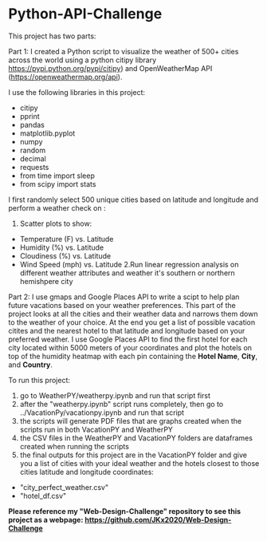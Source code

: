 # Python-API-Challenge
This project has two parts:

Part 1: I created a Python script to visualize the weather of 500+ cities across the world using a python citipy library https://pypi.python.org/pypi/citipy) and OpenWeatherMap API (https://openweathermap.org/api). 

I use the following libraries in this project:
  * citipy
  * pprint
  * pandas
  * matplotlib.pyplot
  * numpy
  * random
  * decimal
  * requests
  * from time import sleep
  * from scipy import stats

I first randomly select 500 unique cities based on latitude and longitude and perform a weather check on :
1. Scatter plots to show:
  * Temperature (F) vs. Latitude
  * Humidity (%) vs. Latitude
  * Cloudiness (%) vs. Latitude
  * Wind Speed (mph) vs. Latitude
2.Run linear regression analysis on different weather attributes and weather it's southern or northern hemishpere city

Part 2: I use gmaps and Google Places API to write a scipt to help plan future vacations based on your weather preferences. This part of the project looks at all the cities and their weather data and narrows them down to the weather of your choice. At the end you get a list of possible vacation citites and the nearest hotel to that latitude and longitude based on your preferred weather. I use Google Places API to find the first hotel for each city located within 5000 meters of your coordinates and plot the hotels on top of the humidity heatmap with each pin containing the **Hotel Name**, **City**, and **Country**.


To run this project:
1. go to WeatherPY/weatherpy.ipynb and run that script first
2. after the "weatherpy.ipynb" script runs completely, then go to ../VacationPy/vacationpy.ipynb and run that script
3. the scripts will generate PDF files that are graphs created when the scripts run in both VacationPY and WeatherPY
4. the CSV files in the WeatherPY and VacationPY folders are dataframes created when running the scripts
5. the final outputs for this project are in the VacationPY folder and give you a list of cities with your ideal weather and the hotels closest to those cities latitude and longitude coordinates:
 * "city_perfect_weather.csv"
 * "hotel_df.csv"

<strong>Please reference my "Web-Design-Challenge" repository to see this project as a webpage: https://github.com/JKx2020/Web-Design-Challenge<strong>
